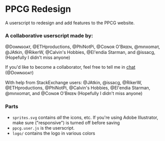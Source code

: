 # PPCG Redesign

A userscript to redesign and add features to the PPCG website.

### A collaborative userscript made by:

@Doᴡɴɢᴏᴀᴛ, @ETHproductions, @PhiNotPi, @Cᴏɴᴏʀ O'Bʀɪᴇɴ, @mınxomaτ, @JAtkin, @RikerW, @Calvin's Hobbies, @El'endia Starman, and @issacg, (Hopefully I didn't miss anyone)

If you'd like to become a collaborator, feel free to tell me in [chat](http://chat.stackexchange.com/rooms/33840/ppcg-graduation-design-discussion) (@Doᴡɴɢᴏᴀᴛ)

With help from StackExchange users: @JAtkin, @issacg, @RikerW, @ETHproductions, @PhiNotPi, @Calvin's Hobbies, @El'endia Starman, @mınxomaτ, and @Cᴏɴᴏʀ O'Bʀɪᴇɴ (Hopefully I didn't miss anyone)

### Parts

 - `sprites.svg` contains *all* the icons, etc. If you're using Adobe Illustrator, make sure ("responsive") is turned off before saving
 - `ppcg.user.js` is the userscript.
 - `logo/` contains the logo in various colors
